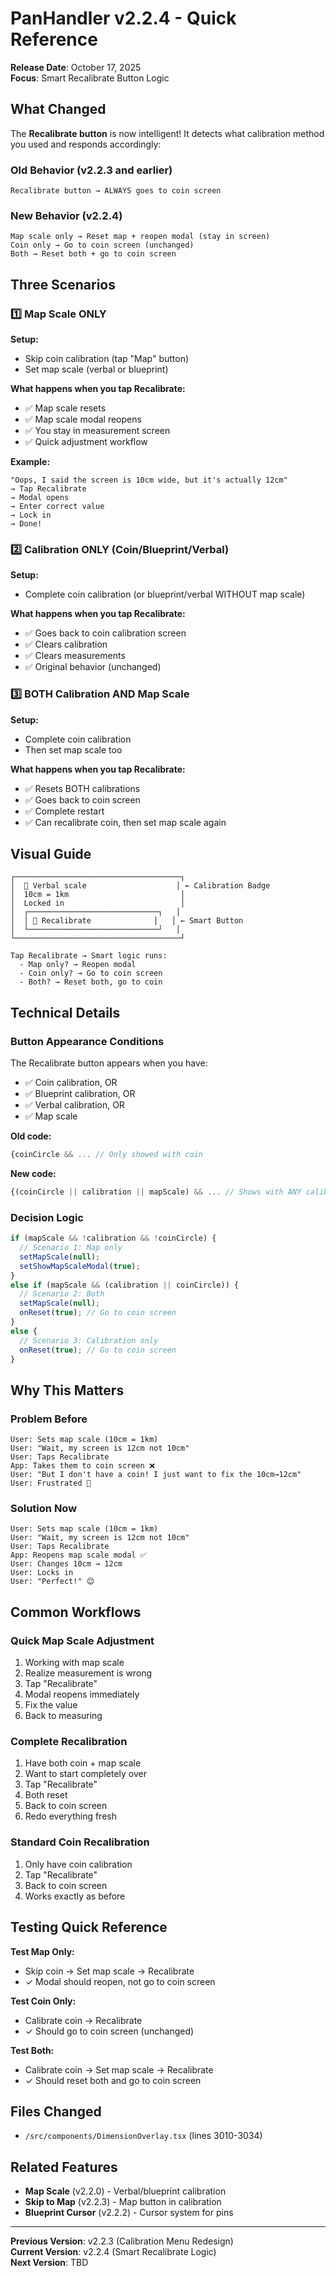 # PanHandler v2.2.4 - Quick Reference

**Release Date**: October 17, 2025  
**Focus**: Smart Recalibrate Button Logic

## What Changed

The **Recalibrate button** is now intelligent! It detects what calibration method you used and responds accordingly:

### Old Behavior (v2.2.3 and earlier)
```
Recalibrate button → ALWAYS goes to coin screen
```

### New Behavior (v2.2.4)
```
Map scale only → Reset map + reopen modal (stay in screen)
Coin only → Go to coin screen (unchanged)
Both → Reset both + go to coin screen
```

## Three Scenarios

### 1️⃣ Map Scale ONLY
**Setup:**
- Skip coin calibration (tap "Map" button)
- Set map scale (verbal or blueprint)

**What happens when you tap Recalibrate:**
- ✅ Map scale resets
- ✅ Map scale modal reopens
- ✅ You stay in measurement screen
- ✅ Quick adjustment workflow

**Example:**
```
"Oops, I said the screen is 10cm wide, but it's actually 12cm"
→ Tap Recalibrate
→ Modal opens
→ Enter correct value
→ Lock in
→ Done!
```

### 2️⃣ Calibration ONLY (Coin/Blueprint/Verbal)
**Setup:**
- Complete coin calibration (or blueprint/verbal WITHOUT map scale)

**What happens when you tap Recalibrate:**
- ✅ Goes back to coin calibration screen
- ✅ Clears calibration
- ✅ Clears measurements
- ✅ Original behavior (unchanged)

### 3️⃣ BOTH Calibration AND Map Scale
**Setup:**
- Complete coin calibration
- Then set map scale too

**What happens when you tap Recalibrate:**
- ✅ Resets BOTH calibrations
- ✅ Goes back to coin screen
- ✅ Complete restart
- ✅ Can recalibrate coin, then set map scale again

## Visual Guide

```
┌─────────────────────────────────────┐
│  📐 Verbal scale                    │ ← Calibration Badge
│  10cm = 1km                         │
│  Locked in                          │
│  ┌─────────────────────────────┐   │
│  │ 🔄 Recalibrate              │   │ ← Smart Button
│  └─────────────────────────────┘   │
└─────────────────────────────────────┘

Tap Recalibrate → Smart logic runs:
  - Map only? → Reopen modal
  - Coin only? → Go to coin screen  
  - Both? → Reset both, go to coin
```

## Technical Details

### Button Appearance Conditions

The Recalibrate button appears when you have:
- ✅ Coin calibration, OR
- ✅ Blueprint calibration, OR
- ✅ Verbal calibration, OR
- ✅ Map scale

**Old code:**
```typescript
{coinCircle && ... // Only showed with coin
```

**New code:**
```typescript
{(coinCircle || calibration || mapScale) && ... // Shows with ANY calibration
```

### Decision Logic

```typescript
if (mapScale && !calibration && !coinCircle) {
  // Scenario 1: Map only
  setMapScale(null);
  setShowMapScaleModal(true);
}
else if (mapScale && (calibration || coinCircle)) {
  // Scenario 2: Both
  setMapScale(null);
  onReset(true); // Go to coin screen
}
else {
  // Scenario 3: Calibration only
  onReset(true); // Go to coin screen
}
```

## Why This Matters

### Problem Before
```
User: Sets map scale (10cm = 1km)
User: "Wait, my screen is 12cm not 10cm"
User: Taps Recalibrate
App: Takes them to coin screen ❌
User: "But I don't have a coin! I just want to fix the 10cm→12cm"
User: Frustrated 😤
```

### Solution Now
```
User: Sets map scale (10cm = 1km)
User: "Wait, my screen is 12cm not 10cm"
User: Taps Recalibrate
App: Reopens map scale modal ✅
User: Changes 10cm → 12cm
User: Locks in
User: "Perfect!" 😊
```

## Common Workflows

### Quick Map Scale Adjustment
1. Working with map scale
2. Realize measurement is wrong
3. Tap "Recalibrate"
4. Modal reopens immediately
5. Fix the value
6. Back to measuring

### Complete Recalibration
1. Have both coin + map scale
2. Want to start completely over
3. Tap "Recalibrate"
4. Both reset
5. Back to coin screen
6. Redo everything fresh

### Standard Coin Recalibration
1. Only have coin calibration
2. Tap "Recalibrate"
3. Back to coin screen
4. Works exactly as before

## Testing Quick Reference

**Test Map Only:**
- Skip coin → Set map scale → Recalibrate
- ✓ Modal should reopen, not go to coin screen

**Test Coin Only:**
- Calibrate coin → Recalibrate
- ✓ Should go to coin screen (unchanged)

**Test Both:**
- Calibrate coin → Set map scale → Recalibrate
- ✓ Should reset both and go to coin screen

## Files Changed

- `/src/components/DimensionOverlay.tsx` (lines 3010-3034)

## Related Features

- **Map Scale** (v2.2.0) - Verbal/blueprint calibration
- **Skip to Map** (v2.2.3) - Map button in calibration
- **Blueprint Cursor** (v2.2.2) - Cursor system for pins

---

**Previous Version**: v2.2.3 (Calibration Menu Redesign)  
**Current Version**: v2.2.4 (Smart Recalibrate Logic)  
**Next Version**: TBD
